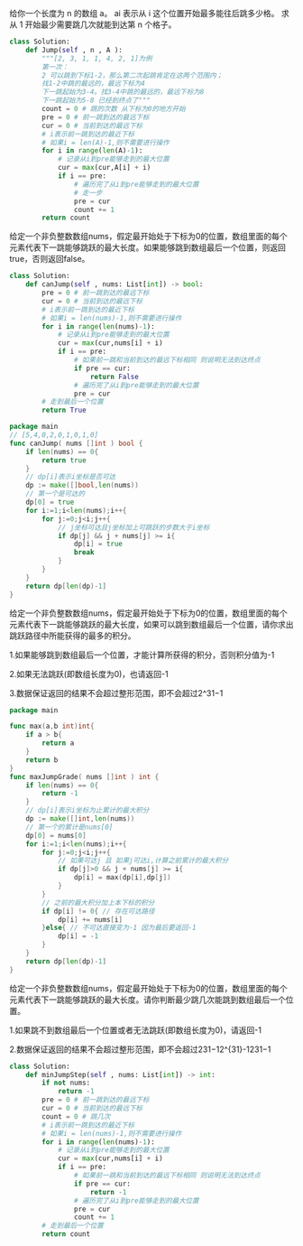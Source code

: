 给你一个长度为 n 的数组 a。 ai 表示从 i 这个位置开始最多能往后跳多少格。 求从 1 开始最少需要跳几次就能到达第 n 个格子。 

```python
class Solution:
    def Jump(self , n , A ):
        """[2, 3, 1, 1, 4, 2, 1]为例
        第一次：
        2 可以跳到下标1-2，那么第二次起跳肯定在这两个范围内；
        找1-2中跳的最远的，最远下标为4
        下一跳起始为3-4。找3-4中跳的最远的，最远下标为8
        下一跳起始为5-8 已经到终点了"""
        count = 0 # 跳的次数 从下标为0的地方开始
        pre = 0 # 前一跳到达的最远下标
        cur = 0 # 当前到达的最远下标
        # i表示前一跳到达的最近下标 
        # 如果i = len(A)-1,则不需要进行操作
        for i in range(len(A)-1):
            # 记录从i到pre能够走到的最大位置
            cur = max(cur,A[i] + i)
            if i == pre:
                # 遍历完了从i到pre能够走到的最大位置
                # 走一步
                pre = cur
                count += 1
        return count
```

给定一个非负整数数组nums，假定最开始处于下标为0的位置，数组里面的每个元素代表下一跳能够跳跃的最大长度。如果能够跳到数组最后一个位置，则返回true，否则返回false。

```python
class Solution:
    def canJump(self , nums: List[int]) -> bool:
        pre = 0 # 前一跳到达的最远下标
        cur = 0 # 当前到达的最远下标
        # i表示前一跳到达的最近下标 
        # 如果i = len(nums)-1,则不需要进行操作
        for i in range(len(nums)-1):
            # 记录从i到pre能够走到的最大位置
            cur = max(cur,nums[i] + i)
            if i == pre:
                # 如果前一跳和当前到达的最远下标相同 则说明无法到达终点
                if pre == cur:
                    return False
                # 遍历完了从i到pre能够走到的最大位置
                pre = cur
        # 走到最后一个位置
        return True
```

```go
package main
// [5,4,0,2,0,1,0,1,0]
func canJump( nums []int ) bool {
    if len(nums) == 0{
        return true
    }
    // dp[i]表示i坐标是否可达
    dp := make([]bool,len(nums))
    // 第一个是可达的
    dp[0] = true
    for i:=1;i<len(nums);i++{
        for j:=0;j<i;j++{
            // j坐标可达且j坐标加上可跳跃的步数大于i坐标
            if dp[j] && j + nums[j] >= i{
                dp[i] = true
                break
            }
        }
    }
    return dp[len(dp)-1]
}
```

给定一个非负整数数组nums，假定最开始处于下标为0的位置，数组里面的每个元素代表下一跳能够跳跃的最大长度，如果可以跳到数组最后一个位置，请你求出跳跃路径中所能获得的最多的积分。

1.如果能够跳到数组最后一个位置，才能计算所获得的积分，否则积分值为-1 

2.如果无法跳跃(即数组长度为0)，也请返回-1 

3.数据保证返回的结果不会超过整形范围，即不会超过2^31−1

```go
package main

func max(a,b int)int{
    if a > b{
        return a
    }
    return b
}
func maxJumpGrade( nums []int ) int {
    if len(nums) == 0{
        return -1
    }
    // dp[i]表示i坐标为止累计的最大积分
    dp := make([]int,len(nums))
    // 第一个的累计是nums[0]
    dp[0] = nums[0]
    for i:=1;i<len(nums);i++{
        for j:=0;j<i;j++{
            // 如果可达j 且 如果j可达i,计算之前累计的最大积分
            if dp[j]>0 && j + nums[j] >= i{
                dp[i] = max(dp[i],dp[j])
            }
        }
        // 之前的最大积分加上本下标的积分
        if dp[i] != 0{ // 存在可达路径
            dp[i] += nums[i]
        }else{ // 不可达直接变为-1 因为最后要返回-1
            dp[i] = -1
        }
    }
    return dp[len(dp)-1]
}
```

给定一个非负整数数组nums，假定最开始处于下标为0的位置，数组里面的每个元素代表下一跳能够跳跃的最大长度。请你判断最少跳几次能跳到数组最后一个位置。 

1.如果跳不到数组最后一个位置或者无法跳跃(即数组长度为0)，请返回-1 

2.数据保证返回的结果不会超过整形范围，即不会超过231−12^{31}-1231−1  

```python
class Solution:
    def minJumpStep(self , nums: List[int]) -> int:
        if not nums:
            return -1
        pre = 0 # 前一跳到达的最远下标
        cur = 0 # 当前到达的最远下标
        count = 0 # 跳几次
        # i表示前一跳到达的最近下标 
        # 如果i = len(nums)-1,则不需要进行操作
        for i in range(len(nums)-1):
            # 记录从i到pre能够走到的最大位置
            cur = max(cur,nums[i] + i)
            if i == pre:
                # 如果前一跳和当前到达的最远下标相同 则说明无法到达终点
                if pre == cur:
                    return -1
                # 遍历完了从i到pre能够走到的最大位置
                pre = cur
                count += 1
        # 走到最后一个位置
        return count
```

